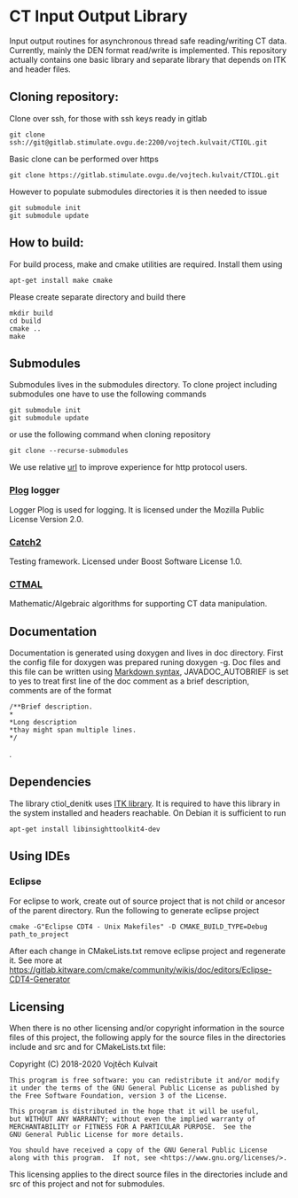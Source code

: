 # CT Input Output Library

Input output routines for asynchronous thread safe reading/writing CT data.
Currently, mainly the DEN format read/write is implemented.
This repository actually contains one basic library and separate library that depends on ITK and header files.

## Cloning repository:

Clone over ssh, for those with ssh keys ready in gitlab
```
git clone ssh://git@gitlab.stimulate.ovgu.de:2200/vojtech.kulvait/CTIOL.git
```
Basic clone can be performed over https
```
git clone https://gitlab.stimulate.ovgu.de/vojtech.kulvait/CTIOL.git
```
However to populate submodules directories it is then needed to issue
```
git submodule init
git submodule update
```

## How to build:
For build process, make and cmake utilities are required. Install them using
```
apt-get install make cmake
```


Please create separate directory and build there
```
mkdir build
cd build
cmake ..
make
```

## Submodules

Submodules lives in the submodules directory. To clone project including submodules one have to use the following commands

```
git submodule init
git submodule update
```
or use the following command when cloning repository

```
git clone --recurse-submodules
```

We use relative [url](https://www.gniibe.org/memo/software/git/using-submodule.html) to improve experience for http protocol users.

### [Plog](https://github.com/SergiusTheBest/plog) logger

Logger Plog is used for logging. It is licensed under the Mozilla Public License Version 2.0.

### [Catch2](https://github.com/catchorg/Catch2)

Testing framework. Licensed under Boost Software License 1.0.

### [CTMAL](https://gitlab.stimulate.ovgu.de/vojtech.kulvait/CTMAL)

Mathematic/Algebraic algorithms for supporting CT data manipulation.


## Documentation

Documentation is generated using doxygen and lives in doc directory.
First the config file for doxygen was prepared runing doxygen -g.
Doc files and this file can be written using [Markdown syntax](https://daringfireball.net/projects/markdown/syntax), JAVADOC_AUTOBRIEF is set to yes to treat first line of the doc comment as a brief description, comments are of the format 
```
/**Brief description.
*
*Long description
*thay might span multiple lines.
*/
```
.


## Dependencies

The library ctiol\_denitk uses [ITK library](https://itk.org/Doxygen410/html/index.html). It is required to have this library in the system installed and headers reachable. On Debian it is sufficient to run
```
apt-get install libinsighttoolkit4-dev
```

## Using IDEs

### Eclipse
For eclipse to work, create out of source project that is not child or ancesor of the parent directory.
Run the following to generate eclipse project
```
cmake -G"Eclipse CDT4 - Unix Makefiles" -D CMAKE_BUILD_TYPE=Debug path_to_project
```
After each change in CMakeLists.txt remove eclipse project and regenerate it.
See more at https://gitlab.kitware.com/cmake/community/wikis/doc/editors/Eclipse-CDT4-Generator

## Licensing

When there is no other licensing and/or copyright information in the source files of this project, the following apply for the source files in the directories include and src and for CMakeLists.txt file:

Copyright (C) 2018-2020 Vojtěch Kulvait

    This program is free software: you can redistribute it and/or modify
    it under the terms of the GNU General Public License as published by
    the Free Software Foundation, version 3 of the License.

    This program is distributed in the hope that it will be useful,
    but WITHOUT ANY WARRANTY; without even the implied warranty of
    MERCHANTABILITY or FITNESS FOR A PARTICULAR PURPOSE.  See the
    GNU General Public License for more details.

    You should have received a copy of the GNU General Public License
    along with this program.  If not, see <https://www.gnu.org/licenses/>.


This licensing applies to the direct source files in the directories include and src of this project and not for submodules.
